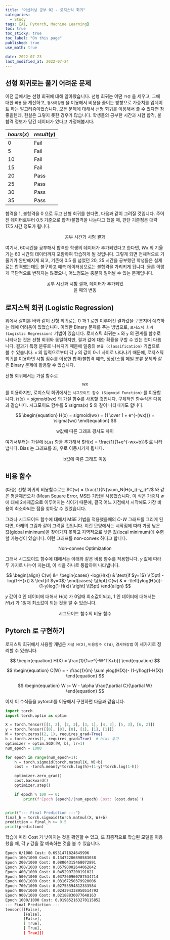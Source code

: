 ```yaml
---
title: "머신러닝 공부 02 - 로지스틱 회귀"
categories:
  - Study
tags: [AI, Pytorch, Machine Learning]
toc: true
toc_sticky: true
toc_label: "On this page"
published: true
use_math: true

date: 2022-07-23
last_modified_at: 2022-07-24
---
```


## 선형 회귀로는 풀기 어려운 문제
이전 글에서는 선형 회귀에 대해 알아봤습니다. 선형 회귀는 어떤 `가설` 을 세우고, 그에 대한 `비용` 을 계산하고, `경사하강법` 을 이용해서 비용을 줄이는 방향으로 가중치를 업데이트 하는 알고리즘이었습니다. 모든 문제에 대해서 선형 회귀를 이용해서 풀 수 있다면 참 좋을텐데, 현실은 그렇지 못한 경우가 많습니다. 학생들의 공부한 시간과 시험 합격, 불합격 정보가 담긴 데이터가 있다고 가정해봅시다.
    
|$hours(x)$|$result(y)$|
|------|-----|
|0|Fail|
|5|Fail|
|10|Fail|
|15|Fail|
|20|Pass|
|25|Pass|
|30|Pass|
|35|Pass|

합격을 1, 불합격을 0 으로 두고 선형 회귀를 한다면, 다음과 같이 그려질 것입니다. 주어진 데이터로부터 0.5 기준으로 합격/불합격을 나눈다고 했을 때, 판단 기준점은 대략 17.5 시간 정도가 됩니다.

<center>
<figure style="width:50%"> <img src="/Images/Study/mlstudy/mlstudy02-fig1.jpg" alt=""/>
<figcaption>공부 시간과 시험 결과</figcaption>
</figure>
</center>

여기서, 60시간을 공부해서 합격한 학생의 데이터가 추가되었다고 한다면, $Wx$ 의 기울기는 60 시간의 데이터까지 포함하여 학습하게 될 것입니다. 그렇게 되면 전체적으로 기울기가 완만해지게 되고, 기존에 0.5 를 넘었던 20, 25 시간을 공부했던 학생들은 실제로는 합격했는데도 불구하고 예측 데이터상으로는 불합격을 가리키게 됩니다. 물론 이렇게 극단적으로 변하지는 않겠으나, 어느정도는 충분히 일어날 수 있는 문제입니다.

<center>
<figure style="width:50%"> <img src="/Images/Study/mlstudy/mlstudy02-fig2.jpg" alt=""/>
<figcaption>공부 시간과 시험 결과, 데이터가 추가되었을 때의 변동 </figcaption>
</figure>
</center>

## 로지스틱 회귀 (Logistic Regression)
위에서 살펴본 바와 같이 선형 회귀로는 0 과 1 로만 이루어진 결과값을 구분지어 예측하는 데에 어려움이 있었습니다. 이러한 Binary 문제를 푸는 방법으로, `로지스틱 회귀 (Logistic Regression)` 기법이 있습니다. 로지스틱 회귀는 `x` 와 `y` 의 관계를 함수로 나타내는 것은 선형 회귀와 동일하지만, 결과 값에 대한 확률을 구할 수 있는 것이 다릅니다. 결과가 특정 분류로 나눠지기 때문에 일종의 `분류 (classification)` 기법으로 볼 수 있습니다. `x` 의 입력으로부터 각 `y` 의 값이 0~1 사이로 나타나기 때문에, 로지스틱 회귀를 이용하면 시험 점수를 이용한 합격/불합격 예측, 정상/스팸 메일 분류 문제와 같은 Binary 문제에 활용할 수 있습니다. 

선형 회귀에서는 가설 함수로 $$wx$$ 를 이용하지만, 로지스틱 회귀에서는 `시그모이드 함수 (Sigmoid Function)` 를 이용합니다. $H(x) = sigmoid(wx)$ 의 가설 함수를 사용할 것입니다. 구체적인 함수식은 다음과 같습니다. 시그모이드 함수를 $ \sigma(x) $ 와 같이 나타내기도 합니다. 

$$
\begin{equation}
H(x) = sigmoid(wx) = {1 \over 1 + e^{-(wx)}} = \sigma(wx)
\end{equation}
$$

<center>
<figure style="width:50%"> <img src="/Images/Study/mlstudy/2/sigmoid.jpg" alt=""/>
<figcaption> w값에 따른 그래프 경사도 차이 </figcaption>
</figure>
</center>

여기서부터는 가설에 `bias` 항을 추가해서 $H(x) = \frac{1}{1+e^{-wx+b}}$ 로 나타냅니다. Bias 는 그래프를 좌, 우로 이동시키게 됩니다.

<center>
<figure style="width:50%"> <img src="/Images/Study/mlstudy/2/sigmoid-bias.jpg" alt=""/>
<figcaption> b값에 따른 그래프 이동 </figcaption>
</figure>
</center>

## 비용 함수
(다중) 선형 회귀의 비용함수로는 $C(w) = \frac{1}{N}\sum_N(H(x_i)-y_i)^2$ 와 같은 평균제곱오차 (Mean Square Error, MSE) 기법을 사용했습니다. 이 식은 가중치 $w$ 에 대해 2차제곱으로 이루어지는 식이기 때문에, 결국 어느 지점에서 시작해도 가장 비용이 최소화되는 점을 찾아갈 수 있었습니다.

그러나 시그모이드 함수에 대해서 MSE 기법을 적용했을때의 $C\text{-}W$ 그래프를 그리게 된다면, 아래의 그림과 같이 그려질 것입니다. 이런 모양에서는 시작점에 따라 가장 낮은 값(global minimum)을 찾아가지 못하고 지역적으로 낮은 값(local minimum)에 수렴할 가능성이 있습니다. 이런 그래프를 non-convex 하다고 합니다.

<center>
<figure style="width:50%"> <img src="/Images/Study/mlstudy/2/nonconvex.jpg" alt=""/>
<figcaption> Non-convex Optimization </figcaption>
</figure>
</center>

그래서 시그모이드 함수에 대해서는 아래와 같은 비용 함수를 적용합니다. $y$ 값에 따라 두 가지로 나누어 지는데, 이 식을 하나로 통합하여 나타냅니다.

$$
\begin{align}
C(w) &= 
\begin{cases} -log(H(x)) & \text{if $y=1$} \\[5pt]
-log(1-H(x)) & \text{if $y=0$}
\end{cases} \\[5pt]
C(w) & = -\left[ylog(H(x))- (1-y)log(1-H(x)) \right] \\[5pt]
\end{align}
$$

$y$ 값이 0 인 데이터에 대해서 $H(x)$ 가 0일때 최소값이되고, 1 인 데이터에 대해서는 $H(x)$ 가 1일때 최소값이 되는 것을 알 수 있습니다.

<center>
<figure style="width:50%"> <img src="/Images/Study/mlstudy/2/sigmoid-cost.jpg" alt=""/>
<figcaption> 시그모이드 함수의 비용 함수 </figcaption>
</figure>
</center>

## Pytorch 로 구현하기
로지스틱 회귀에서 사용할 개념은 `가설 H(X)`, `비용함수 C(W)`, `경사하강법` 이 세가지로 정리할 수 있습니다.

$$
\begin{equation}
H(X) = \frac{1}{1+e^{-W^TX+b}}
\end{equation}
$$

$$
\begin{equation}
C(W) = - \frac{1}{m} \sum ylog(H(X))- (1-y)log(1-H(X))
\end{equation}
$$

$$
\begin{equation}
W := W - \alpha \frac{\partial C}{\partial W}
\end{equation}
$$

이제 이 수식들을 pytorch를 이용해서 구현하면 다음과 같습니다.

```python
import torch
import torch.optim as optim

X = torch.Tensor([[1, 2], [2, 3], [3, 1], [4, 3], [5, 3], [6, 2]])
y = torch.Tensor([[0], [0], [0], [1], [1], [1]])
W = torch.zeros((2, 1), requires_grad=True)
b = torch.zeros(1, requires_grad=True)  # bias 추가
optimizer = optim.SGD([W, b], lr=1)
num_epoch = 1000

for epoch in range(num_epoch+1):
    h = torch.sigmoid(torch.matmul(X, W)+b)
    cost = -torch.mean(y*torch.log(h)+(1-y)*torch.log(1-h))

    optimizer.zero_grad()
    cost.backward()
    optimizer.step()

    if epoch % 100 == 0:
        print(f'Epoch {epoch}/{num_epoch} Cost: {cost.data}')


print("--- Final Prediction ---")
final_h = torch.sigmoid(torch.matmul(X, W)+b)
prediction = final_h >= 0.5
print(prediction)
```

학습에 따라 Cost 가 낮아지는 것을 확인할 수 있고, 또 최종적으로 학습된 모델을 이용했을 때, 각 $y$ 값을 잘 예측하는 것을 볼 수 있습니다.

```bash
Epoch 0/1000 Cost: 0.6931471824645996
Epoch 100/1000 Cost: 0.13472206890583038
Epoch 200/1000 Cost: 0.08064315468072891
Epoch 300/1000 Cost: 0.05790002644062042
Epoch 400/1000 Cost: 0.0452997200191021
Epoch 500/1000 Cost: 0.037260960787534714
Epoch 600/1000 Cost: 0.03167250379920006
Epoch 700/1000 Cost: 0.02755594812333584
Epoch 800/1000 Cost: 0.024394338950514793
Epoch 900/1000 Cost: 0.02188830077648163
Epoch 1000/1000 Cost: 0.019852163270115852
--- Final Prediction ---
tensor([[False],
        [False],
        [False],
        [ True],
        [ True],
        [ True]])
```
